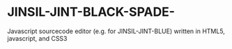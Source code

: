 # JINSIL-JINT-BLACK-SPADE-
Javascript sourcecode editor (e.g. for JINSIL-JINT-BLUE) written in HTML5, javascript, and CSS3 
